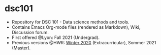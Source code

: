 # dsc101
* Repository for DSC 101 - Data science methods and tools.
* Contains Emacs Org-mode files (rendered as Markdown), Wiki, Discussion forum.
* First offered @Lyon: Fall 2021 (Undergrad).
* Previous versions @HWR: [Winter 2020](https://github.com/birkenkrahe/ds101) (Extracurricular), Sommer 2021 (Master).
